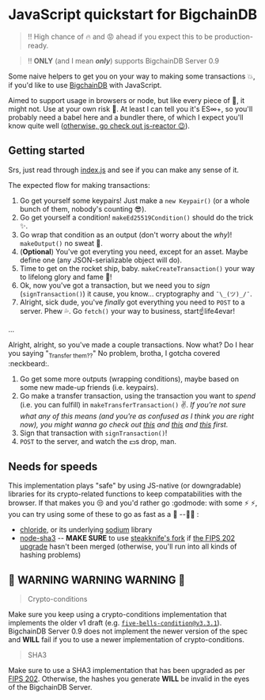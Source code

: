 # JavaScript quickstart for BigchainDB

> :bangbang: High chance of :fire: and :rage: ahead if you expect this to be production-ready.

> :bangbang: **ONLY** (and I mean **_only_**) supports BigchainDB Server 0.9

Some naive helpers to get you on your way to making some transactions :boom:, if you'd like to use
[BigchainDB](https://github.com/bigchaindb/bigchaindb) with JavaScript.

Aimed to support usage in browsers or node, but like every piece of :poop:, it might not. Use at
your own risk :rocket:. At least I can tell you it's ES∞+, so you'll probably need a babel here and
a bundler there, of which I expect you'll know quite well ([otherwise, go check out js-reactor
:wink:](https://github.com/bigchaindb/js-reactor)).

## Getting started

Srs, just read through [index.js](./index.js) and see if you can make any sense of it.

The expected flow for making transactions:

1. Go get yourself some keypairs! Just make a `new Keypair()` (or a whole bunch of them, nobody's
   counting :sunglasses:).
1. Go get yourself a condition! `makeEd25519Condition()` should do the trick :sparkles:.
1. Go wrap that condition as an output (don't worry about the *why*)! `makeOutput()` no sweat
   :muscle:.
1. (**Optional**) You've got everyting you need, except for an asset. Maybe define one (any
   JSON-serializable object will do).
1. Time to get on the rocket ship, baby. `makeCreateTransaction()` your way to lifelong glory and
   fame :clap:!
1. Ok, now you've got a transaction, but we need you to *sign* (`signTransaction()`) it cause, you
   know... cryptography and `¯\_(ツ)_/¯`.
1. Alright, sick dude, you've *finally* got everything you need to `POST` to a server. Phew
   :sweat_drops:. Go `fetch()` your way to business, start:point_up:life4evar!

...

Alright, alright, so you've made a couple transactions. Now what? Do I hear you saying
"<sub>Transfer them??</sub>" No problem, brotha, I gotcha covered :neckbeard:.

1. Go get some more outputs (wrapping conditions), maybe based on some new made-up friends (i.e.
   keypairs).
1. Go make a transfer transaction, using the transaction you want to *spend* (i.e. you can fulfill)
   in `makeTransferTransaction()` :v:. *If you're not sure what any of this means (and you're as
   confused as I think you are right now), you might wanna go check out [this](https://docs.bigchaindb.com/projects/server/en/latest/data-models/crypto-conditions.html)
   and [this](https://docs.bigchaindb.com/projects/py-driver/en/latest/usage.html#asset-transfer)
   and [this](https://tools.ietf.org/html/draft-thomas-crypto-conditions-01) first.*
1. Sign that transaction with `signTransaction()`!
1. `POST` to the server, and watch the :dollar:s drop, man.

## Needs for speeds

This implementation plays "safe" by using JS-native (or downgradable) libraries for its
crypto-related functions to keep compatabilities with the browser. If that makes you :unamused: and
you'd rather go :godmode: with some :zap: :zap:, you can try using some of these to go as fast as a
:speedboat: --:surfing_man: :

* [chloride](https://github.com/dominictarr/chloride), or its underlying [sodium](https://github.com/paixaop/node-sodium)
  library
* [node-sha3](https://github.com/phusion/node-sha3) -- **MAKE SURE** to use [steakknife's fork](https://github.com/steakknife/node-sha3)
  if [the FIPS 202 upgrade](https://github.com/phusion/node-sha3/pull/25) hasn't been merged
  (otherwise, you'll run into all kinds of hashing problems)

## :rotating_light: WARNING WARNING WARNING :rotating_light:

> Crypto-conditions

Make sure you keep using a crypto-conditions implementation that implements the older v1 draft (e.g.
[`five-bells-condition@v3.3.1`](https://github.com/interledgerjs/five-bells-condition/releases/tag/v3.3.1)).
BigchainDB Server 0.9 does not implement the newer version of the spec and **WILL** fail if you to
use a newer implementation of crypto-conditions.

> SHA3

Make sure to use a SHA3 implementation that has been upgraded as per [FIPS 202](http://csrc.nist.gov/publications/drafts/fips-202/fips_202_draft.pdf).
Otherwise, the hashes you generate **WILL** be invalid in the eyes of the BigchainDB Server.
